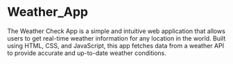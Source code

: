 # Weather_App
The Weather Check App is a simple and intuitive web application that allows users to get real-time weather information for any location in the world. Built using HTML, CSS, and JavaScript, this app fetches data from a weather API to provide accurate and up-to-date weather conditions.
